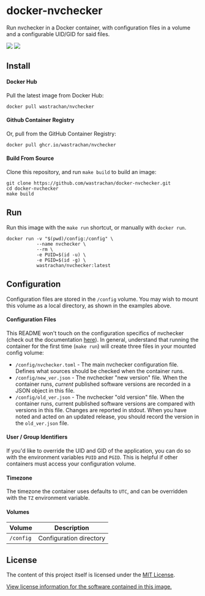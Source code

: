 # docker-nvchecker

Run nvchecker in a Docker container, with configuration files in a volume and a configurable UID/GID for said files.

[![](https://circleci.com/gh/wastrachan/docker-nvchecker.svg?style=svg)](https://circleci.com/gh/wastrachan/docker-nvchecker)
[![](https://img.shields.io/docker/pulls/wastrachan/nvchecker.svg)](https://hub.docker-nvchecker.com/r/wastrachan/nvchecker)

## Install

#### Docker Hub

Pull the latest image from Docker Hub:

```shell
docker pull wastrachan/nvchecker
```

#### Github Container Registry

Or, pull from the GitHub Container Registry:

```shell
docker pull ghcr.io/wastrachan/nvchecker
```

#### Build From Source

Clone this repository, and run `make build` to build an image:

```shell
git clone https://github.com/wastrachan/docker-nvchecker.git
cd docker-nvchecker
make build
```

## Run

Run this image with the `make run` shortcut, or manually with `docker run`.

```shell
docker run -v "$(pwd)/config:/config" \
           --name nvchecker \
           --rm \
           -e PUID=$(id -u) \
           -e PGID=$(id -g) \
           wastrachan/nvchecker:latest
```

## Configuration

Configuration files are stored in the `/config` volume. You may wish to mount this volume as a local directory, as shown in the examples above.

#### Configuration Files

This README won't touch on the configuration specifics of nvchecker (check out the documentation [here](https://nvchecker.readthedocs.io/en/latest/usage.html#configuration-files)). In general, understand that running the container for the first time (`make run`) will create three files in your mounted config volume:

- `/config/nvchecker.toml` - The main nvchecker configuration file. Defines what sources should be checked when the container runs.
- `/config/new_ver.json` - The nvchecker "new version" file. When the container runs, _current_ published software versions are recorded in a JSON object in this file.
- `/config/old_ver.json` - The nvchecker "old version" file. When the container runs, current published software versions are compared with versions in this file. Changes are reported in stdout. When you have noted and acted on an updated release, you should record the version in the `old_ver.json` file.

#### User / Group Identifiers

If you'd like to override the UID and GID of the application, you can do so with the environment variables `PUID` and `PGID`. This is helpful if other containers must access your configuration volume.

#### Timezone

The timezone the container uses defaults to `UTC`, and can be overridden with the `TZ` environment variable.

#### Volumes

| Volume    | Description             |
| --------- | ----------------------- |
| `/config` | Configuration directory |

## License

The content of this project itself is licensed under the [MIT License](LICENSE).

[View license information for the software contained in this image.](https://github.com/lilydjwg/nvchecker/blob/master/LICENSE)
